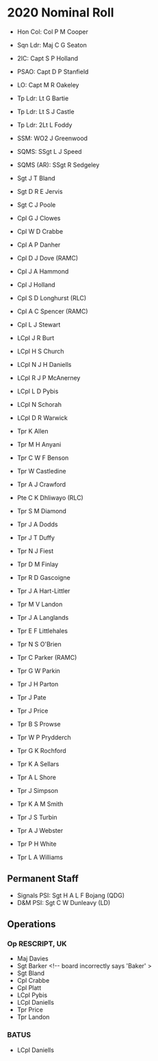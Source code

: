 # 2020 Nominal Roll

* Hon Col: Col P M Cooper
* Sqn Ldr: Maj C G Seaton
* 2IC: Capt S P Holland
* PSAO: Capt D P Stanfield
* LO: Capt M R Oakeley
* Tp Ldr: Lt G Bartie
* Tp Ldr: Lt S J Castle
* Tp Ldr: 2Lt L Foddy
* SSM: WO2 J Greenwood
* SQMS: SSgt L J Speed
* SQMS (AR): SSgt R Sedgeley

* Sgt J T Bland
* Sgt D R E Jervis
* Sgt C J Poole
* Cpl G J Clowes
* Cpl W D Crabbe
* Cpl A P Danher
* Cpl D J Dove (RAMC)
* Cpl J A Hammond
* Cpl J Holland
* Cpl S D Longhurst (RLC)
* Cpl A C Spencer (RAMC)
* Cpl L J Stewart
* LCpl J R Burt
* LCpl H S Church
* LCpl N J H Daniells
* LCpl R J P McAnerney
* LCpl L D Pybis
* LCpl N Schorah
* LCpl D R Warwick
* Tpr K Allen
* Tpr M H Anyani
* Tpr C W F Benson
* Tpr W Castledine
* Tpr A J Crawford
* Pte C K Dhliwayo (RLC)
* Tpr S M Diamond
* Tpr J A Dodds
* Tpr J T Duffy
* Tpr N J Fiest
* Tpr D M Finlay
* Tpr R D Gascoigne
* Tpr J A Hart-Littler
* Tpr M V Landon
* Tpr J A Langlands
* Tpr E F Littlehales
* Tpr N S O'Brien
* Tpr C Parker (RAMC)
* Tpr G W Parkin
* Tpr J H Parton
* Tpr J Pate
* Tpr J Price
* Tpr B S Prowse
* Tpr W P Prydderch
* Tpr G K Rochford
* Tpr K A Sellars
* Tpr A L Shore
* Tpr J Simpson
* Tpr K A M Smith
* Tpr J S Turbin
* Tpr A J Webster
* Tpr P H White
* Tpr L A Williams

## Permanent Staff

* Signals PSI: Sgt H A L F Bojang (QDG)
* D&M PSI: Sgt C W Dunleavy (LD)

## Operations

### Op RESCRIPT, UK

* Maj Davies
* Sgt Barker <!-- board incorrectly says 'Baker' >
* Sgt Bland
* Cpl Crabbe
* Cpl Platt
* LCpl Pybis
* LCpl Daniells
* Tpr Price
* Tpr Landon

### BATUS

* LCpl Daniells

